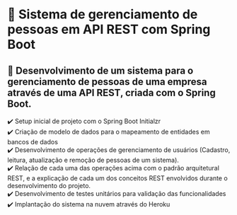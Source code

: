 # :file_folder: Sistema de gerenciamento de pessoas em API REST com Spring Boot
##  :card_index: Desenvolvimento de um sistema para o gerenciamento de pessoas de uma empresa através de uma API REST, criada com o Spring Boot.


:heavy_check_mark: Setup inicial de projeto com o Spring Boot Initialzr <br>
:heavy_check_mark: Criação de modelo de dados para o mapeamento de entidades em bancos de dados <br>
:heavy_check_mark: Desenvolvimento de operações de gerenciamento de usuários (Cadastro, leitura, atualização e remoção de pessoas de um sistema). <br>
:heavy_check_mark: Relação de cada uma das operações acima com o padrão arquitetural REST, e a explicação de cada um dos conceitos REST envolvidos durante o desenvolvimento do projeto. <br>
:heavy_check_mark: Desenvolvimento de testes unitários para validação das funcionalidades <br>
:heavy_check_mark: Implantação do sistema na nuvem através do Heroku <br>
